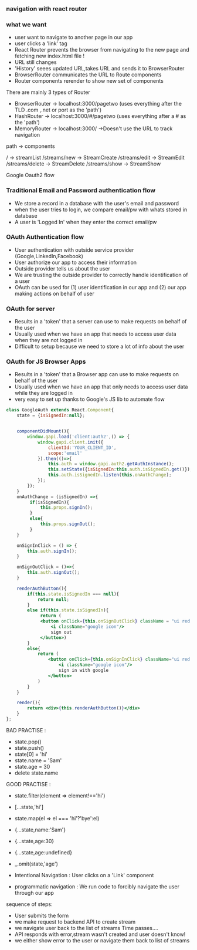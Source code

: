  
### navigation with react router

### what we want 
- user want to navigate to another page in our app
- user clicks a 'link' tag
- React Router prevents the browser from navigating to the new page and fetching new index.html file !
- URL still changes
- 'History' seees updated URL,takes URL and sends it to BrowserRouter
- BrowserRouter communicates the URL to Route components
- Router components rerender to show new set of components

There are mainly 3 types of Router
- BrowserRouter -> localhost:3000/pagetwo (uses everything after the TLD .com ,.net or port as the 'path')
- HashRouter -> localhost:3000/#/pagetwo (uses everything after a # as the 'path')
- MemoryRouter -> localhost:3000/ ->Doesn't use the URL to track navigation

path -> components

/    -> streamList
/streams/new -> StreamCreate
/streams/edit -> StreamEdit
/streams/delete -> StreamDelete
/streams/show -> StreamShow


Google Oauth2 flow

### Traditional Email and Password authentication flow
- We store a record in a database with the user's email and password
- when the user tries to login, we compare email/pw with whats stored in database
- A user is 'Logged In' when they enter the correct email/pw

### OAuth Authentication flow
- User authentication with outside service provider (Google,LinkedIn,Facebook)
- User authorize our app to access their information
- Outside provider tells us about the user
- We are trusting the outside provider to correctly handle identification of a user
- OAuth can be used for (1) user identification in our app and (2) our app making actions on behalf of user


### OAuth for server
- Results in a 'token' that a server can use to make
requests on behalf of the user
- Usually used when we have an app that needs to access user data when they are not logged in
- Difficult to setup because we need to store a lot of info about the user

### OAuth for JS Browser Apps
- Results in a 'token' that a Browser app can use to make requests on behalf of the user
- Usually used when we have an app that only needs to access user data while they are logged in
- very easy to set up thanks to Google's JS lib to automate flow

```jsx
class GoogleAuth extends React.Component{
    state = {isSignedIn:null};


    componentDidMount(){
        window.gapi.load('client:auth2',() => {
            window.gapi.client.init({
                clientId:'YOUR_CLIENT_ID',
                scope:'email'
            }).then(()=>{
                this.auth = window.gapi.auth2.getAuthInstance();
                this.setState({isSignedIn:this.auth.isSignedIn.get()});
                this.auth.isSignedIn.listen(this.onAuthChange);
            });
        });
    }
    onAuthChange = (isSignedIn) =>{
         if(isSignedIn){
             this.props.signIn();
         }
         else{
             this.props.signOut();
         }
    }

    onSignInClick = () => {
        this.auth.signIn();
    }

    onSignOutClick = ()=>{
        this.auth.signOut();
    }

    renderAuthButton(){
        if(this.state.isSignedIn === null){
            return null;
        }
        else if(this.state.isSignedIn){
             return (
             <button onClick={this.onSignOutClick} className = "ui red google button">
                 <i className="google icon"/>
                 sign out
             </button>)
        }
        else{
            return (
                <button onClick={this.onSignInClick} className="ui red google button">
                    <i className="google icon"/>
                    sign in with google
                </button>
            )
        }
    }

    render(){
        return <div>{this.renderAuthButton()}</div>
    }
};
```
BAD PRACTISE :
- state.pop()
- state.push()
- state[0] = 'hi'
- state.name = 'Sam'
- state.age = 30
- delete state.name

GOOD PRACTISE :
- state.filter(element => element!=='hi')
- [...state,'hi']
- state.map(el => el === 'hi'?'bye':el)
- {...state,name:'Sam'}
- {...state,age:30}
- {...state,age:undefined}
- _.omit(state,'age')


- Intentional Navigation : User clicks on a 'Link' component
- programmatic navigation : We run code to forcibly navigate the user through our app


sequence of steps:
- User submits the form
- we make request to backend API to create stream
- we navigate user back to the list of streams
 Time passes....
- API responds with error,stream wasn't created and user doesn't know!
- we either show error to the user or navigate them back to list of streams